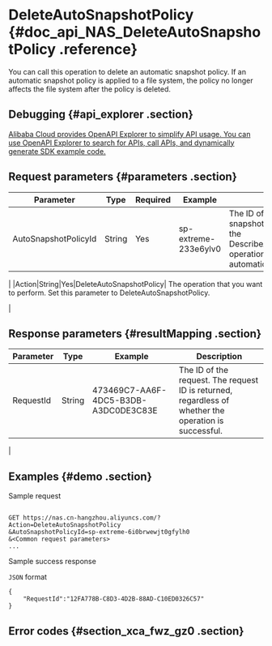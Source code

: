 # DeleteAutoSnapshotPolicy {#doc_api_NAS_DeleteAutoSnapshotPolicy .reference}

You can call this operation to delete an automatic snapshot policy. If an automatic snapshot policy is applied to a file system, the policy no longer affects the file system after the policy is deleted.

## Debugging {#api_explorer .section}

[Alibaba Cloud provides OpenAPI Explorer to simplify API usage. You can use OpenAPI Explorer to search for APIs, call APIs, and dynamically generate SDK example code.](https://api.aliyun.com/#product=NAS&api=DeleteAutoSnapshotPolicy&type=RPC&version=2017-06-26)

## Request parameters {#parameters .section}

|Parameter|Type|Required|Example|Description|
|---------|----|--------|-------|-----------|
|AutoSnapshotPolicyId|String|Yes|sp-extreme-233e6ylv0| The ID of the automatic snapshot policy. You can call the DescribeAutoSnapshotPolicies operation to view available automatic snapshot policies.

 |
|Action|String|Yes|DeleteAutoSnapshotPolicy| The operation that you want to perform. Set this parameter to DeleteAutoSnapshotPolicy.

 |

## Response parameters {#resultMapping .section}

|Parameter|Type|Example|Description|
|---------|----|-------|-----------|
|RequestId|String|473469C7-AA6F-4DC5-B3DB-A3DC0DE3C83E| The ID of the request. The request ID is returned, regardless of whether the operation is successful.

 |

## Examples {#demo .section}

Sample request

``` {#request_demo}

GET https://nas.cn-hangzhou.aliyuncs.com/?Action=DeleteAutoSnapshotPolicy
&AutoSnapshotPolicyId=sp-extreme-6i0brwewjt0gfylh0
&<Common request parameters>
...

```

Sample success response

`JSON` format

``` {#json_return_success_demo}
{
	"RequestId":"12FA778B-C8D3-4D2B-88AD-C10ED0326C57"
}
```

## Error codes {#section_xca_fwz_gz0 .section}

